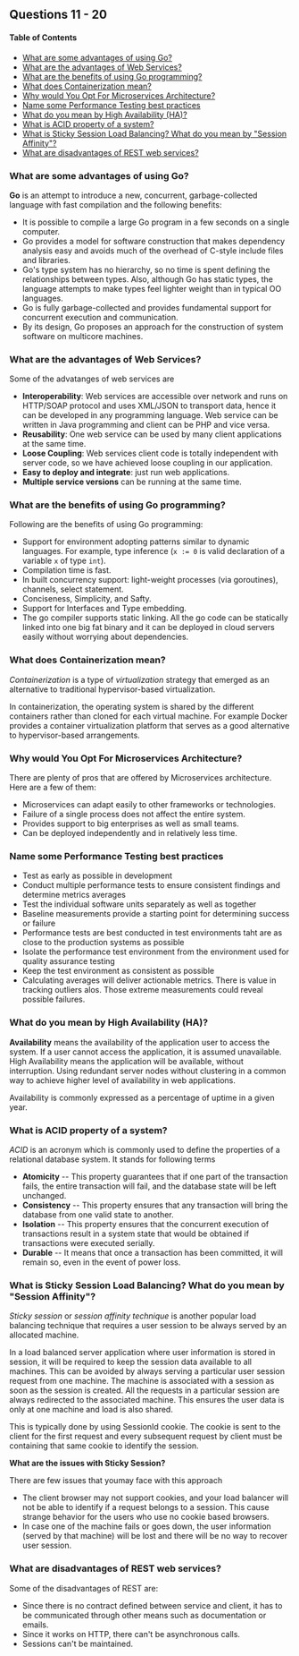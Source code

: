## Questions 11 - 20

#### Table of Contents

- [What are some advantages of using Go?](#what-are-some-advantages-of-using-go)
- [What are the advantages of Web Services?](#what-are-the-advantages-of-web-services)
- [What are the benefits of using Go programming?](#what-are-the-benefits-of-using-go-programming)
- [What does Containerization mean?](#what-does-containerization-mean)
- [Why would You Opt For Microservices Architecture?](#why-would-you-opt-for-microservices-architecture)
- [Name some Performance Testing best practices](#name-some-performance-testing-best-practices)
- [What do you mean by High Availability (HA)?](#what-do-you-mean-by-high-availability-ha)
- [What is ACID property of a system?](#what-is-acid-property-of-a-system)
- [What is Sticky Session Load Balancing? What do you mean by "Session Affinity"?](#what-is-sticky-session-load-balancing-what-do-you-mean-by-session-affinity)
- [What are disadvantages of REST web services?](#what-are-disadvantages-of-rest-web-services)

### What are some advantages of using Go?

**Go** is an attempt to introduce a new, concurrent, garbage-collected language
with fast compilation and the following benefits:

- It is possible to compile a large Go program in a few seconds on a single
  computer.
- Go provides a model for software construction that makes dependency analysis
  easy and avoids much of the overhead of C-style include files and libraries.
- Go's type system has no hierarchy, so no time is spent defining the
  relationships between types. Also, although Go has static types, the language
  attempts to make types feel lighter weight than in typical OO languages.
- Go is fully garbage-collected and provides fundamental support for concurrent
  execution and communication.
- By its design, Go proposes an approach for the construction of system software
  on multicore machines.

### What are the advantages of Web Services?

Some of the advatanges of web services are

- **Interoperability**: Web services are accessible over network and runs on
  HTTP/SOAP protocol and uses XML/JSON to transport data, hence it can be
  developed in any programming language. Web service can be written in Java
  programming and client can be PHP and vice versa.
- **Reusability**: One web service can be used by many client applications at
  the same time.
- **Loose Coupling**: Web services client code is totally independent with
  server code, so we have achieved loose coupling in our application.
- **Easy to deploy and integrate**: just run web applications.
- **Multiple service versions** can be running at the same time.

### What are the benefits of using Go programming?

Following are the benefits of using Go programming:

- Support for environment adopting patterns similar to dynamic languages. For
  example, type inference (`x := 0` is valid declaration of a variable `x` of
  type `int`).
- Compilation time is fast.
- In built concurrency support: light-weight processes (via goroutines),
  channels, select statement.
- Conciseness, Simplicity, and Safty.
- Support for Interfaces and Type embedding.
- The go compiler supports static linking. All the go code can be statically
  linked into one big fat binary and it can be deployed in cloud servers easily
  without worrying about dependencies.

### What does Containerization mean?

_Containerization_ is a type of _virtualization_ strategy that emerged as an
alternative to traditional hypervisor-based virtualization.

In containerization, the operating system is shared by the different containers
rather than cloned for each virtual machine. For example Docker provides a
container virtualization platform that serves as a good alternative to
hypervisor-based arrangements.

### Why would You Opt For Microservices Architecture?

There are plenty of pros that are offered by Microservices architecture. Here
are a few of them:

- Microservices can adapt easily to other frameworks or technologies.
- Failure of a single process does not affect the entire system.
- Provides support to big enterprises as well as small teams.
- Can be deployed independently and in relatively less time.

### Name some Performance Testing best practices

- Test as early as possible in development
- Conduct multiple performance tests to ensure consistent findings and determine
  metrics averages
- Test the individual software units separately as well as together
- Baseline measurements provide a starting point for determining success or
  failure
- Performance tests are best conducted in test environments taht are as close to
  the production systems as possible
- Isolate the performance test environment from the environment used for quality
  assurance testing
- Keep the test environment as consistent as possible
- Calculating averages will deliver actionable metrics. There is value in
  tracking outliers alos. Those extreme measurements could reveal possible
  failures.

### What do you mean by High Availability (HA)?

**Availability** means the availability of the application user to access the
system. If a user cannot access the application, it is assumed unavailable. High
Availability means the application will be available, without interruption.
Using redundant server nodes without clustering in a common way to achieve
higher level of availability in web applications.

Availability is commonly expressed as a percentage of uptime in a given year.

### What is ACID property of a system?

_ACID_ is an acronym which is commonly used to define the properties of a
relational database system. It stands for following terms

- **Atomicity** -- This property guarantees that if one part of the transaction
  fails, the entire transaction will fail, and the database state will be left
  unchanged.
- **Consistency** -- This property ensures that any transaction will bring the
  database from one valid state to another.
- **Isolation** -- This property ensures that the concurrent execution of
  transactions result in a system state that would be obtained if transactions
  were executed serially.
- **Durable** -- It means that once a transaction has been committed, it will
  remain so, even in the event of power loss.

### What is Sticky Session Load Balancing? What do you mean by "Session Affinity"?

_Sticky session_ or _session affinity technique_ is another popular load
balancing technique that requires a user session to be always served by an
allocated machine.

In a load balanced server application where user information is stored in
session, it will be required to keep the session data available to all machines.
This can be avoided by always serving a particular user session request from one
machine. The machine is associated with a session as soon as the session is
created. All the requests in a particular session are always redirected to the
associated machine. This ensures the user data is only at one machine and load
is also shared.

This is typically done by using SessionId cookie. The cookie is sent to the
client for the first request and every subsequent request by client must be
containing that same cookie to identify the session.

**What are the issues with Sticky Session?**

There are few issues that youmay face with this approach

- The client browser may not support cookies, and your load balancer will not be
  able to identify if a request belongs to a session. This cause strange
  behavior for the users who use no cookie based browsers.
- In case one of the machine fails or goes down, the user information (served by
  that machine) will be lost and there will be no way to recover user session.

### What are disadvantages of REST web services?

Some of the disadvantages of REST are:

- Since there is no contract defined between service and client, it has to be
  communicated through other means such as documentation or emails.
- Since it works on HTTP, there can't be asynchronous calls.
- Sessions can't be maintained.
